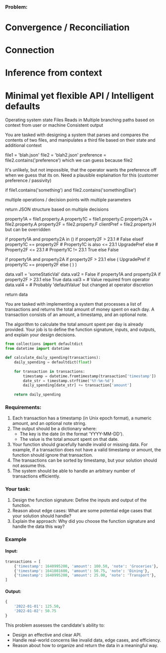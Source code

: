### Problem:

# Convergence / Reconciliation
# Connection
# Inference from context
# Minimal yet flexible API / Intelligent defaults

Operating system state
Files
Reads in 
Multiple branching paths based on context from user or machine 
Consistent output

You are tasked with designing a system that parses and compares the contents of two files, and manipulates a third file based on their state and additional context

file1 = 'blah.json'
file2 = 'blah2.json'
preference = file2.contains('preference') which we can guess because file2 

It's unlikely, but not impossible, that the operator wants the preference off when we guess that its on.
Need a plausible explaination for this (customer preference / passivity)

if file1.contains('something') and file2.contains('somethingElse') 

multiple operations / decision points with multiple parameters

return JSON structure based on multiple decisions

property1A = file1.property.A
property1C = file1.property.C
property2A = file2.property.A
property2F = file2.property.F
clientPref = file2.property.H but can be overridden

if property1A and property2A in ()
    if property2F > 23.1
        # False
    elseif property1C == property2F
        # Property1C is also <= 23.1
        UpgradePref
    else
        # Property2F <= 23.1
        # Property1C != 23.1
        True
else
    False

if property1A and property2A if property2F > 23.1 else ( UpgradePref if property1C == property2F else (  ) )


data.val1 = 'someStaticVal'
data.val2 = False if property1A and property2A if property2F > 23.1 else True 
data.val3 = # Value required from operator
data.val4 = # Probably 'defaultValue' but changed at operator discretion 

return data

You are tasked with implementing a system that processes a list of transactions and returns the total amount of money spent on each day. A transaction consists of an amount, a timestamp, and an optional note.

The algorithm to calculate the total amount spent per day is already provided. Your job is to define the function signature, inputs, and outputs, and explain your design decisions.

```python
from collections import defaultdict
from datetime import datetime

def calculate_daily_spending(transactions):
    daily_spending = defaultdict(float)
    
    for transaction in transactions:
        timestamp = datetime.fromtimestamp(transaction['timestamp'])
        date_str = timestamp.strftime('%Y-%m-%d')
        daily_spending[date_str] += transaction['amount']
    
    return daily_spending

```

### Requirements:

1. Each transaction has a timestamp (in Unix epoch format), a numeric amount, and an optional note string.
2. The output should be a dictionary where:
   * The key is the date (in the format 'YYYY-MM-DD').
   * The value is the total amount spent on that date.
3. Your function should gracefully handle invalid or missing data. For example, if a transaction does not have a valid timestamp or amount, the function should ignore that transaction.
4. The transactions can be sorted by timestamp, but your solution should not assume this.
5. The system should be able to handle an arbitrary number of transactions efficiently.

### Your task:

1. Design the function signature: Define the inputs and output of the function.
2. Reason about edge cases: What are some potential edge cases that your solution should handle?
3. Explain the approach: Why did you choose the function signature and handle the data this way?

### Example

#### Input:
```python
transactions = [
    {'timestamp': 1640995200, 'amount': 100.50, 'note': 'Groceries'},
    {'timestamp': 1641081600, 'amount': 50.75, 'note': 'Dining'},
    {'timestamp': 1640995200, 'amount': 25.00, 'note': 'Transport'},
]
```

#### Output:
```python
{
    '2022-01-01': 125.50,
    '2022-01-02': 50.75
}
```

This problem assesses the candidate's ability to:

* Design an effective and clear API.
* Handle real-world concerns like invalid data, edge cases, and efficiency.
* Reason about how to organize and return the data in a meaningful way.